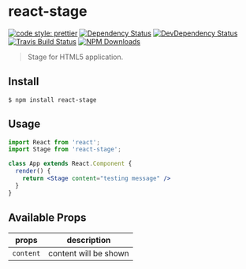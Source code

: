 # react-stage

[![code style: prettier](https://img.shields.io/badge/code_style-prettier-ff69b4.svg)](https://github.com/prettier/prettier)
[![Dependency Status](https://img.shields.io/david/m31271n/react-stage.svg)](#)
[![DevDependency Status](https://img.shields.io/david/m31271n/react-stage.svg)](#)
[![Travis Build Status](https://img.shields.io/travis/m31271n/react-stage.svg)](#)
[![NPM Downloads](https://img.shields.io/npm/dm/react-stage.svg)](#)


> Stage for HTML5 application.

## Install

```
$ npm install react-stage
```

## Usage

```jsx
import React from 'react';
import Stage from 'react-stage';

class App extends React.Component {
  render() {
    return <Stage content="testing message" />
  }
}
```

## Available Props

| props     | description           |
| --------- | --------------------- |
| `content` | content will be shown |
